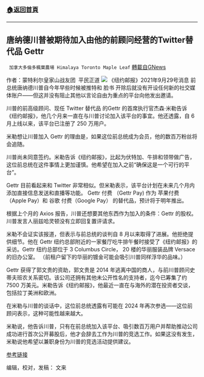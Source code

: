 ###  [:house:返回首頁](https://github.com/ourhimalayas/txt)
---


## 唐纳德川普被期待加入由他的前顾问经营的Twitter替代品 Gettr
` 加拿大多倫多楓葉農場 Himalaya Toronto Maple Leaf` [轉載自GNews](https://gnews.org/zh-hans/1565613/)

作者：蒙特利尔皇家山战友团  平民正道
![](https://assets.gnews.org/wp-content/uploads/2020/11/川普.jpg)
《纽约邮报》2021年9月29号消息 前总统唐纳德川普自今年早些时候被推特和 脸书 开除后就没有开设任何新的社交媒体账户——但这并没有阻止其他以言论自由为重点的平台向他发出邀请。

川普的前高级顾问、现任 Twitter 替代品 的Gettr 的首席执行官杰森·米勒告诉《纽约邮报》，他几个月来一直在与川普讨论加入该平台的事宜。他还透露，自 6 月上线以来，该平台已注册了 250 万用户。

米勒想让川普加入 Gettr 的理由是，如果这位前总统成为会员，他的数百万粉丝将会追随。

川普尚未同意签约。米勒告诉《纽约邮报》，比起为伏特加、牛排和领带做广告，这位前总统在这件事情上更加谨慎。他希望在加入之前“确保这是一个可行的平台”。

Gettr 目前看起来和 Twitter 非常相似。但米勒表示，该平台计划在未来几个月内添加直接信息发送和直播等功能。 Gettr 付费 （Gettr Pay) 作为 苹果付费 （Apple Pay）和 谷歌 付费（Google Pay） 的替代品，预计将于明年推出。

根据上个月的 Axios 报告，川普还想要其他东西作为加入的条件：Gettr 的股权。川普发言人丽兹哈灵顿没有立即回复置评请求。

米勒不会证实该报道，但表示与前总统的谈判自 8 月以来取得了进展。他拒绝提供细节。他在 Gettr 纽约总部附近的一家餐厅吃牛排午餐时接受了《纽约邮报》的采访。Gettr 纽约总部位于 3 Columbus Circle， 20 楼的华丽服装品牌 Versace 的旧办公室。 （前租户留下的华丽的镀金可能会吸引川普同样浮华的品味。）

Gettr 获得了郭文贵的资助，郭文贵是 2014 年逃离中国的商人，与前川普顾问史蒂夫班农关系密切。该公司还拥有其他未公开性名的支持者，迄今已筹集了约 7500 万美元。米勒告诉《纽约邮报》，他最近一直在与海外的潜在投资者交谈，包括拉丁美洲和欧洲。

在米勒与川普的谈话中，这位前总统透露有可能在 2024 年再次参选——这位前顾问表示，这种可能性越来越大。

米勒说，他告诉川普，只有在前总统加入该平台、吸引数百万用户并帮助推动公司成功进行首次公开​​募股后，他才会辞去工作为川普的竞选工作。如果这没有发生，米勒说他希望以兼职身份为川普的竞选活动提供建议。

[参考链接](https://nypost.com/2021/09/29/donald-trump-being-courted-by-twitter-alternative-gettr-run-by-his-ex-adviser/)

编辑，校对，发稿： 文来
